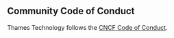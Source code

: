 ## Community Code of Conduct

Thames Technology follows the [CNCF Code of Conduct](https://github.com/cncf/foundation/blob/master/code-of-conduct.md).
